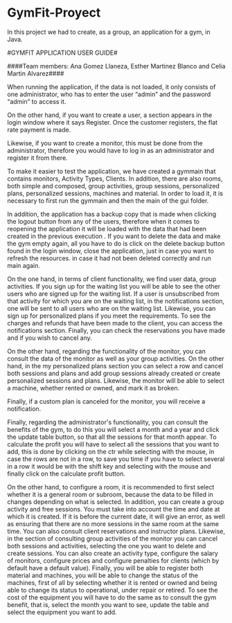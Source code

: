 # GymFit-Proyect
In this project we had to create, as a group, an application for a gym, in Java.

#GYMFIT APPLICATION USER GUIDE#

####Team members: Ana Gomez Llaneza, Esther Martinez Blanco and Celia Martin Alvarez####


When running the application, if the data is not loaded, it only consists of one administrator, who has to enter the user “admin” and the password “admin” to access it.

On the other hand, if you want to create a user, a section appears in the login window where it says Register. Once the customer registers, the flat rate payment is made.

Likewise, if you want to create a monitor, this must be done from the administrator, therefore you would have to log in as an administrator and register it from there.

To make it easier to test the application, we have created a gymmain that contains monitors, Activity Types, Clients. In addition, there are also rooms, both simple and composed, group activities, group sessions, personalized plans, personalized sessions, machines and material.
In order to load it, it is necessary to first run the gymmain and then the main of the gui folder.

In addition, the application has a backup copy that is made when clicking the logout button from any of the users, therefore when it comes to reopening the application it will be loaded with the data that had been created in the previous execution . If you want to delete the data and make the gym empty again, all you have to do is click on the delete backup button found in the login window, close the application, just in case you want to refresh the resources. in case it had not been deleted correctly and run main again.

On the one hand, in terms of client functionality, we find user data, group activities. If you sign up for the waiting list you will be able to see the other users who are signed up for the waiting list. If a user is unsubscribed from that activity for which you are on the waiting list, in the notifications section, one will be sent to all users who are on the waiting list.
Likewise, you can sign up for personalized plans if you meet the requirements.
To see the charges and refunds that have been made to the client, you can access the notifications section.
Finally, you can check the reservations you have made and if you wish to cancel any.


On the other hand, regarding the functionality of the monitor, you can consult the data of the monitor as well as your group activities.
On the other hand, in the my personalized plans section you can select a row and cancel both sessions and plans and add group sessions already created or create personalized sessions and plans.
Likewise, the monitor will be able to select a machine, whether rented or owned, and mark it as broken.

Finally, if a custom plan is canceled for the monitor, you will receive a notification.


Finally, regarding the administrator's functionality, you can consult the benefits of the gym, to do this you will select a month and a year and click the update table button, so that all the sessions for that month appear. To calculate the profit you will have to select all the sessions that you want to add, this is done by clicking on the ctr while selecting with the mouse, in case the rows are not in a row, to save you time if you have to select several in a row it would be with the shift key and selecting with the mouse and finally click on the calculate profit button.

On the other hand, to configure a room, it is recommended to first select whether it is a general room or subroom, because the data to be filled in changes depending on what is selected.
In addition, you can create a group activity and free sessions. You must take into account the time and date at which it is created. If it is before the current date, it will give an error, as well as ensuring that there are no more sessions in the same room at the same time. You can also consult client reservations and instructor plans.
Likewise, in the section of consulting group activities of the monitor you can cancel both sessions and activities, selecting the one you want to delete and create sessions.
You can also create an activity type, configure the salary of monitors, configure prices and configure penalties for clients (which by default have a default value).
Finally, you will be able to register both material and machines, you will be able to change the status of the machines, first of all by selecting whether it is rented or owned and being able to change its status to operational, under repair or retired. To see the cost of the equipment you will have to do the same as to consult the gym benefit, that is, select the month you want to see, update the table and select the equipment you want to add.
